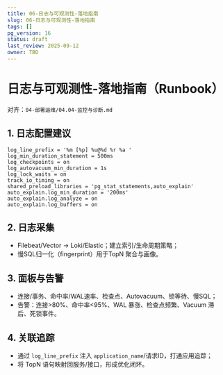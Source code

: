 ```yaml
---
title: 06-日志与可观测性-落地指南
slug: 06-日志与可观测性-落地指南
tags: []
pg_version: 16
status: draft
last_review: 2025-09-12
owner: TBD
---
```


# 日志与可观测性-落地指南（Runbook）

对齐：`04-部署运维/04.04-监控与诊断.md`

## 1. 日志配置建议

```text
log_line_prefix = '%m [%p] %u@%d %r %a '
log_min_duration_statement = 500ms
log_checkpoints = on
log_autovacuum_min_duration = 1s
log_lock_waits = on
track_io_timing = on
shared_preload_libraries = 'pg_stat_statements,auto_explain'
auto_explain.log_min_duration = '200ms'
auto_explain.log_analyze = on
auto_explain.log_buffers = on
```

## 2. 日志采集

- Filebeat/Vector → Loki/Elastic；建立索引/生命周期策略；
- 慢SQL归一化（fingerprint）用于TopN 聚合与画像。

## 3. 面板与告警

- 连接/事务、命中率/WAL速率、检查点、Autovacuum、锁等待、慢SQL；
- 告警：连接>80%、命中率<95%、WAL 暴涨、检查点频繁、Vacuum 滞后、死锁事件。

## 4. 关联追踪

- 通过 `log_line_prefix` 注入 `application_name`/请求ID，打通应用追踪；
- 将 TopN 语句映射回服务/接口，形成优化闭环。
